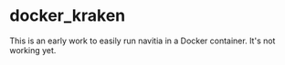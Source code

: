 docker_kraken
=============

This is an early work to easily run navitia in a Docker container. It's not working yet.
